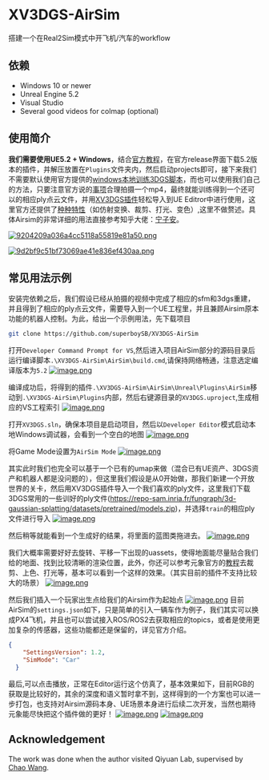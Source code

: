 # XV3DGS-AirSim
搭建一个在Real2Sim模式中开飞机/汽车的workflow

## 依赖
- Windows 10 or newer
- Unreal Engine 5.2
- Visual Studio
- Several good videos for colmap (optional)


## 使用简介
**我们需要使用UE5.2 + Windows**，结合[官方教程](https://github.com/xverse-engine/XV3DGS-UEPlugin?tab=readme-ov-file#plugin-download)，在官方release界面下载5.2版本的插件，并解压放置在`Plugins`文件夹内，然后启动projects即可，接下来我们不需要默认使用官方提供的[windows本地训练3DGS脚本](https://github.com/xverse-engine/XV3DGS-UEPlugin?tab=readme-ov-file#local-training-on-windows-platform)，而也可以使用我们自己的方法，只要注意官方说的[事项](https://github.com/xverse-engine/XV3DGS-UEPlugin/blob/main/Media/CaptureDOC_CN.md)合理拍摄一个mp4，最终就能训练得到一个还可以的相应ply点云文件，并用[XV3DGS插件](https://github.com/xverse-engine/XV3DGS-UEPlugin?tab=readme-ov-file#import-your-guassian-splatting-model)轻松导入到UE Editror中进行使用，这里官方还提供了[种种特性](https://github.com/xverse-engine/XV3DGS-UEPlugin?tab=readme-ov-file#feature-introduction)（如仿射变换、裁剪、打光、变色）,这里不做赘述。具体Airsim的非常详细的用法直接参考知乎大佬：[宁子安](https://www.zhihu.com/people/ningzian/posts)。

[![9204209a036a4cc5118a55819e81a50.png](https://i.postimg.cc/pyMNxC7M/9204209a036a4cc5118a55819e81a50.png)](https://postimg.cc/YLRDz6Md)

[![9d2bf9c51bf73069ae41e836ef430aa.png](https://i.postimg.cc/QC2DChFP/9d2bf9c51bf73069ae41e836ef430aa.png)](https://postimg.cc/RJLybrQQ)

## 常见用法示例
安装完依赖之后，我们假设已经从拍摄的视频中完成了相应的sfm和3dgs重建，并且得到了相应的ply点云文件，需要导入到一个UE工程里，并且兼顾Airsim原本功能的机器人控制。为此，给出一个示例用法，先下载项目
```sh
git clone https://github.com/superboySB/XV3DGS-AirSim
```
打开`Developer Command Prompt for VS`,然后进入项目AirSim部分的源码目录后运行编译脚本`.\XV3DGS-AirSim\AirSim\build.cmd`,请保持网络畅通，注意选定编译版本为`5.2`
[![image.png](https://i.postimg.cc/KzR1qDh7/image.png)](https://postimg.cc/xJVjqHCq)

编译成功后，将得到的插件`.\XV3DGS-AirSim\AirSim\Unreal\Plugins\AirSim`移动到`.\XV3DGS-AirSim\Plugins`内部，然后右键源目录的`XV3DGS.uproject`,生成相应的VS工程索引
[![image.png](https://i.postimg.cc/nh53z0Vg/image.png)](https://postimg.cc/0zYYXGw0)

打开`XV3DGS.sln`，确保本项目是启动项目，然后以`Developer Editor`模式启动本地Windows调试器，会看到一个空白的地图
[![image.png](https://i.postimg.cc/NMTmgvpC/image.png)](https://postimg.cc/Q98HbwLc)

将Game Mode设置为`AirSim Mode`
[![image.png](https://i.postimg.cc/1z8Yr43g/image.png)](https://postimg.cc/LqMTH9fR)

其实此时我们也完全可以基于一个已有的umap来做（混合已有UE资产、3DGS资产和机器人都是没问题的），但这里我们假设是从0开始做，那我们新建一个开放世界的关卡，然后用XV3DGS插件导入一个我们喜欢的ply文件，这里我们下载3DGS常用的一些训好的ply文件(https://repo-sam.inria.fr/fungraph/3d-gaussian-splatting/datasets/pretrained/models.zip)，并选择`train`的相应ply文件进行导入
[![image.png](https://i.postimg.cc/MpSQYLZ1/image.png)](https://postimg.cc/N5dFspH0)

然后稍等就能看到一个生成好的结果，将里面的蓝图类拖进去。
[![image.png](https://i.postimg.cc/dVFLPTyC/image.png)](https://postimg.cc/1fW9DXMR)

我们大概率需要好好去旋转、平移一下出现的uassets，使得地面能尽量贴合我们给的地面、找到比较清晰的渲染位置，此外，你还可以参考元象官方的[教程](https://github.com/xverse-engine/XV3DGS-UEPlugin)去裁剪、上色、打光等，基本可以看到一个这样的效果。（其实目前的插件不支持比较大的场景）
[![image.png](https://i.postimg.cc/6Q5PPY6m/image.png)](https://postimg.cc/75dXG123)

然后我们插入一个玩家出生点给我们的Airsim作为起始点
[![image.png](https://i.postimg.cc/cHpGW8XY/image.png)](https://postimg.cc/2b7KF3p8)
目前AirSim的`settings.json`如下，只是简单的引入一辆车作为例子，我们其实可以换成PX4飞机，并且也可以尝试接入ROS/ROS2去获取相应的topics，或者是使用更加复杂的传感器，这些功能都还是保留的，详见官方介绍。
```json
{
    "SettingsVersion": 1.2,
    "SimMode": "Car"
  }
```
最后,可以点击播放，正常在Editor运行这个仿真了，基本效果如下，目前RGB的获取是比较好的，其余的深度和语义暂时拿不到，这样得到的一个方案也可以进一步打包，也支持对Airsim源码本身、UE场景本身进行后续二次开发，当然也期待元象能尽快把这个插件做的更好！
[![image.png](https://i.postimg.cc/YCKKZghw/image.png)](https://postimg.cc/7fVWT53B)
[![image.png](https://i.postimg.cc/0Q3HmRSq/image.png)](https://postimg.cc/ZB8ctQjf)

## Acknowledgement
The work was done when the author visited Qiyuan Lab, supervised by [Chao Wang](https://scholar.google.com/citations?user=qmDGt-kAAAAJ&hl=zh-CN).